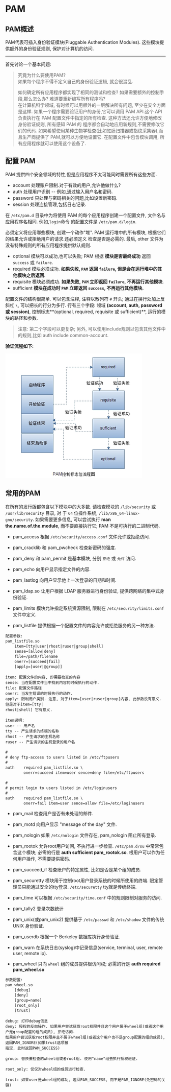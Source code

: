 # PAM

## PAM概述

PAM代表可插入身份验证模块(Pluggable Authentication Modules). 这些模块提供额外的身份验证规则,
保护对计算机的访问.

---

首先讨论一个基本问题: 

>究竟为什么要使用PAM? \
>如果每个程序不得不定义自己的身份验证逻辑, 就会很混乱.
>
>如何确定所有应用程序都实现了相同的测试和检查? 如果需要额外的控制手段,那么怎么办? 难道要重新编写所有程序吗? \
>在计算机科学领域, 有时候可以用额外的一层解决所有问题, 至少在安全方面是这样. 如果一个程序需要验证用户的身份,它可以调用 
PAM API.这个 API 负责执行在 PAM 配置文件中指定的所有检查. 这种方法还允许方便地修改身份验证规则, 所有感知 PAM 的
程序都会自动地应用新规则,不需要修改它们的代码. 如果希望使用某种生物学检查(比如虹膜扫描器或指纹采集器),而且生产商提供了
PAM,就可以方便地设置它. 在配置文件中包含模块调用, 所有应用程序就可以使用这个设备了.

## 配置 PAM

PAM 提供四个安全领域的特性,但是应用程序不太可能同时需要所有这些方面.

- account 处理账户限制.对于有效的用户,允许他做什么?
- auth 处理用户识别 -- 例如,通过输入用户名和密码.
- password 只处理与密码相关的问题,比如设置新密码.
- session 处理连接管理,包括日志记录.

在 `/etc/pam.d` 目录中为将使用 PAM 的每个应用程序创建一个配置文件, 文件名与应用程序名相同. 例如,`login`命令
的配置文件是 `/etc/pam.d/login`.

必须定义将应用哪些模块, 创建一个动作"堆". PAM 运行堆中的所有模块, 根据它们的结果允许或拒绝用户的请求.还必须定义
检查是否是必需的. 最后, other 文件为没有特殊规则的所有应用程序提供默认规则.


- optional 模块可以成功,也可以失败; PAM 根据 **模块是否最终成功** 返回 `success` 或 `failure`.
- required 模块必须成功. **如果失败, `PAM` 返回 `failure`, 但是会在运行堆中的其他模块之后返回**.
- requisite 模块必须成功. **如果失败, `PAM` 立即返回 `failure`, 不再运行其他模块**.
- sufficient **模块在成功时 `PAM` 立即返回 `success`, 不再运行其他模块.**


配置文件的结构很简单. 可以包含注释, 注释以散列符 `#` 开头; 通过在换行处加上反斜杠 `\`, 可以把长的行分为多行.
行有三个字段: 领域 **(account, auth, password 或 session)**, 控制标志**(optional, required, 
requisite 或 sufficient)**, 运行的模块的路径和参数. 

>注意: 第二个字段可以更复杂; 另外, 可以使用include规则以包含其他文件中的规则,比如 auth include common-account.


**验证流程如下:**

![image](/images/linux_pam.jpg)

## 常用的PAM

在所有的发行版都包含以下模块中的大多数. 请检查模块的 `/lib/security` 或 `/usr/lib/security` 目录, 对
于 `64` 位操作系统, `/lib/x86_64-linux-gnu/security`. 
如果需要更多信息, 可以尝试执行 **man the.name.of.the.module**, 而不要直接执行它; PAM 不是可执行的二进制代码.

- pam_access 根据 `/etc/security/access.conf` 文件允许或拒绝访问.

- pam_cracklib 和 pam_pwcheck 检查新密码的强度.

- pam_deny 和 pam_permit 是基本模块, 分别 `拒绝` 或 `允许` 访问.

- pam_echo 向用户显示指定文件的内容.

- pam_lastlog 向用户显示他上一次登录的日期和时间.

- pam_ldap.so 让用户根据 LDAP 服务器进行身份验证, 提供跨网络的集中式身份验证.

- pam_limits 模块允许指定系统资源限制, 限制在 `/etc/security/limits.conf` 文件中定义.

- pam_listfile 提供根据一个配置文件的内容允许或拒绝服务的另一种方法.

```
配置参数:
pam_listfile.so 
    item=[tty|user|rhost|ruser|group|shell] 
    sense=[allow|deny] 
    file=/path/filename 
    onerr=[succeed|fail] 
    [apply=[user|@group]]

item: 配置文件的内容, 即需要检查的内容
sense: 当在配置文件当中找到内容的时候执行的动作.
file: 配置文件路径
onerr: 当发生错误的时候执行的动作.
apply: 限制用户类别. 注意, 对于item=[user|ruser|group]内容, 此参数没有意义. 但是对于item=[tty|
rhost|shell] 它有意义.

item说明:
user -- 用户名
tty -- 产生请求的终端的名称
rhost -- 产生请求的主机名称
ruser -- 产生请求的主机登录的用户名

#
# deny ftp-access to users listed in /etc/ftpusers
#
auth    required pam_listfile.so \
        onerr=succeed item=user sence=deny file=/etc/ftpusers

#
# permit login to users listed in /etc/loginusers
#
auth    required pam_listfile.so \
        onerr=fail item=user sence=allow file=/etc/loginusers
```

- pam_mail 检查用户是否有未处理的邮件.

- pam_motd 向用户显示 "message of the day" 文件. 

- pam_nologin 如果 `/etc/nologin` 文件存在, pam_nologin 阻止所有登录.

- pam_rootok 允许root用户访问, 不执行进一步检查. `/etc/pam.d/su` 中常常包含这个模块; 必需的行是 
**auth sufficient pam_rootok.so**. 根用户可以作为任何用户操作, 不需要提供密码.

- pam_succeed_if 检查账户的特定属性, 比如是否是某个组的成员.

- pam_securetty 模块用于控制root用户登录系统的时候所使用的终端. 限定管理员只能通过安全的tty登录.
`/etc/securetty` tty就是传统终端.

- pam_time 可以根据 `/etc/security/time.conf` 中的规则限制对服务的访问.

- pam_tally2 登录次数统计

- pam_unix(或pam_unix2) 提供基于 `/etc/passwd` 和 `/etc/shadow` 文件的传统 UNIX 身份验证.

- pam_userdb 根据一个 Berkeley 数据库执行身份验证.

- pam_warn 在系统日志(syslog)中记录信息(service, terminal, user, remote user, remote ip).

- pam_wheel 只向 `wheel` 组的成员提供根访问权; 必需的行是 **auth required pam_wheel.so**

```
参数配置:
pam_wheel.so 
    [debug] 
    [deny] 
    [group=name] 
    [root_only] 
    [trust]

debug: 打印debug信息
deny: 授权的反向操作. 如果用户尝试获取root权限并且这个用户属于wheel组(或者这个用户是group配置的组的成员), 拒绝访问.
如果用户尝试获取root权限并且不属于wheel组(或者这个用户也不是group配置的组的成员), 返回PAM_IGNORE(如果trust选项被
指定, 此时返回PAM_SUCCESS)

group: 替换要检查的wheel组或者root组. 使用"name"组去执行授权验证.

root_only: 仅仅对wheel组的成员进行检查.

trust: 如果user是wheel组的成功, 返回PAM_SUCCESS, 而不是PAM_IGNORE(免密码的关键)
```
